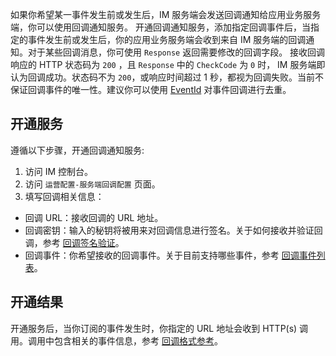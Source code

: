 如果你希望某一事件发生前或发生后，IM 服务端会发送回调通知给应用业务服务端，你可以使用回调通知服务。
开通回调通知服务，添加指定回调事件后，当指定的事件发生前或发生后，你的应用业务服务端会收到来自 IM 服务端的回调通知。对于某些回调消息，你可使用 `Response` 返回需要修改的回调字段。
接收回调响应的 HTTP 状态码为 `200` ，且 `Response` 中的 `CheckCode` 为 `0` 时， IM 服务端即认为回调成功。状态码不为 `200`，或响应时间超过 1 秒，都视为回调失败。当前不保证回调事件的唯一性。建议你可以使用 [EventId](293099.md#callback_fields) 对事件回调进行去重。


## 开通服务

遵循以下步骤，开通回调通知服务:

1. 访问 IM 控制台。
2. 访问 `运营配置-服务端回调配置` 页面。
3. 填写回调相关信息：

  - 回调 URL：接收回调的 URL 地址。
  - 回调密钥：输入的秘钥将被用来对回调信息进行签名。关于如何接收并验证回调，参考 [回调签名验证](293101)。
  - 回调事件：你希望接收的回调事件。关于目前支持哪些事件，参考 [回调事件列表](293100)。


## 开通结果

开通服务后，当你订阅的事件发生时，你指定的 URL 地址会收到 HTTP(s) 调用。调用中包含相关的事件信息，参考 [回调格式参考](293099)。